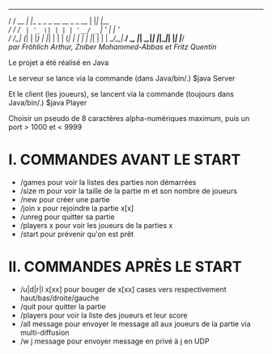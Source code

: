    __       _                           _   _     
  / /  __ _| |__  _   _ _ __ __ _ _ __ | |_| |__  
 / /  / _` | '_ \| | | | '__/ _` | '_ \| __| '_ \
/ /__| (_| | |_) | |_| | | | (_| | | | | |_| | | |
\____/\__,_|_.__/ \__, |_|  \__,_|_| |_|\__|_| |_|
                  |___/                           
                              _par Fröhlich Arthur,
                              Zniber Mohammed-Abbas
                              et Fritz Quentin_

Le projet a été réalisé en Java

Le serveur se lance via la commande (dans Java/bin/.)
$java Server

Et le client (les joueurs), se lancent via la commande (toujours dans Java/bin/.)
$java Player

Choisir un pseudo de 8 caractères alpha-numériques maximum, puis un port > 1000 et < 9999

I. COMMANDES AVANT LE START
===========================
* /games pour voir la listes des parties non démarrées
* /size m pour voir la taille de la partie m et son nombre de joueurs
* /new pour créer une partie
* /join x pour rejoindre la partie x[x]
* /unreg pour quitter sa partie
* /players x pour voir les joueurs de la parties x
* /start pour prévenir qu'on est prêt

II. COMMANDES APRÈS LE START
===========================
* /u|d|r|l x[xx] pour bouger de x[xx] cases vers respectivement haut/bas/droite/gauche
* /quit pour quitter la partie
* /players pour voir la liste des joueurs et leur score
* /all message pour envoyer le message all aux joueurs de la partie via multi-diffusion
* /w j message pour envoyer message en privé à j en UDP
